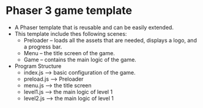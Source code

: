 # Phaser 3 game template
 * A Phaser template that is reusable and can be easily extended.
 * This template include thes following scenes:
    * Preloader – loads all the assets that are needed, displays a logo, and a progress bar.
    * Menu – the title screen of the game.
    * Game – contains the main logic of the game.
 * Program Structure
   * index.js 	--> basic configuration of the game.
   * preload.js --> Preloader
   * menu.js  	--> the title screen
   * level1.js	--> the main logic of level 1
   * level2.js	--> the main logic of level 1


